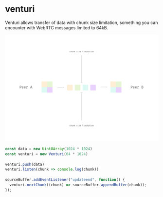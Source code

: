 # venturi

Venturi allows transfer of data with chunk size limitation, something you can encounter with WebRTC messages limited to 64kB.

<p align="center">
<img src=venturi.png width=600/>
</p>


```js
const data = new Uint8Array(1024 * 1024)
const venturi = new Venturi(64 * 1024)

venturi.push(data)
venturi.listen(chunk => console.log(chunk))

sourceBuffer.addEventListener("updateend", function() {
  venturi.nextChunk((chunk) => sourceBuffer.appendBuffer(chunk));
});
```
